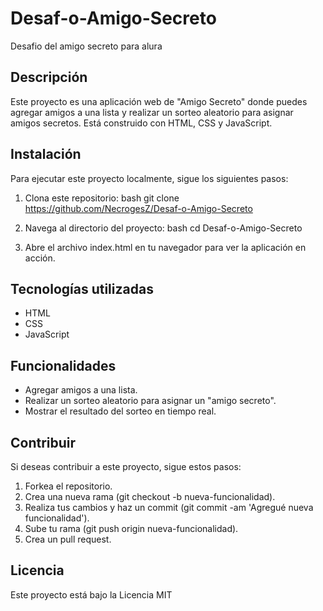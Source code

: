# Desaf-o-Amigo-Secreto
Desafio del amigo secreto para alura 

## Descripción
Este proyecto es una aplicación web de "Amigo Secreto" donde puedes agregar amigos a una lista y realizar un sorteo aleatorio para asignar amigos secretos. Está construido con HTML, CSS y JavaScript.

## Instalación

Para ejecutar este proyecto localmente, sigue los siguientes pasos:

1. Clona este repositorio:
   bash
   git clone https://github.com/NecrogesZ/Desaf-o-Amigo-Secreto

2. Navega al directorio del proyecto:
   bash
   cd Desaf-o-Amigo-Secreto

3. Abre el archivo index.html en tu navegador para ver la aplicación en acción.

## Tecnologías utilizadas

* HTML
* CSS
* JavaScript

## Funcionalidades

* Agregar amigos a una lista.
* Realizar un sorteo aleatorio para asignar un "amigo secreto".
* Mostrar el resultado del sorteo en tiempo real.

## Contribuir

Si deseas contribuir a este proyecto, sigue estos pasos:

1. Forkea el repositorio.
2. Crea una nueva rama (git checkout -b nueva-funcionalidad).
3. Realiza tus cambios y haz un commit (git commit -am 'Agregué nueva funcionalidad').
4. Sube tu rama (git push origin nueva-funcionalidad).
5. Crea un pull request.

## Licencia

Este proyecto está bajo la Licencia MIT 